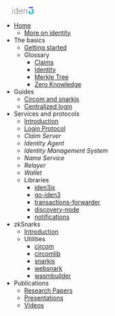 
[<img src="./imgs/iden3-icon2.png" style="width: 50px; margin-left: 20px;">](/)

- [Home](/)
	- [More on identity](/more-on-identity.md)
- The basics
    - [Getting started](basics/getting-started.md)
	- Glossary
		- [Claims](basics/glossary/claims.md)
		- [Identity](basics/glossary/identity.md)
		- [Merkle Tree](basics/glossary/merkletree.md)
		- [Zero Knowledge](basics/glossary/zeroknowledge.md)
- Guides
	- [Circom and snarkjs](guides/circom-and-snarkjs.md)
	- [Centralized login](guides/centralized-login.md)
- Services and protocols
	- [Introduction](services/introduction.md)
	- [Login Protocol](services/login-protocol.md)
    - *Claim Server*
	- *Identity Agent*
	- *Identity Management System*
	- *Name Service*
	- *Relayer*
	- *Wallet*
	- Libraries
		- [iden3js](services/libraries/iden3js.md)
		- [go-iden3](services/libraries/go-iden3.md)
		- [transactions-forwarder](services/libraries/transaction-forwarder.md)
		- [discovery-node](services/libraries/discovery-node.md)
		- [notifications](services/libraries/notifications.md)	
- zkSnarks
    - [Introduction](zksnarks/introduction.md)
    - Utilities
    	- [circom](zksnarks/utilities/circom.md)
		- [circomlib](zksnarks/utilities/circomlib.md)
		- [snarkjs](zksnarks/utilities/snarkjs.md)
		- [websnark](zksnarks/utilities/websnark.md)
		- [wasmbuilder](zksnarks/utilities/wasmbuilder.md)
- Publications
	- [Research Papers](publications/publications.md#researchpapers)
	- [Presentations](publications/publications.md#presentations)
	- [Videos](publications/publications.md#videos)

